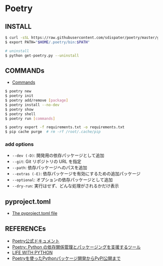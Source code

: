 # Poetry

## INSTALL
```bash
$ curl -sSL https://raw.githubusercontent.com/sdispater/poetry/master/get-poetry.py | python
$ export PATH="$HOME/.poetry/bin:$PATH"

# uninstall
$ python get-poetry.py --uninstall
```

## COMMANDs
* [Commands](https://python-poetry.org/docs/cli/)

```bash
$ poetry new
$ poetry init
$ poetry add/remove [package]
$ poetry install --no-dev
$ poetry show
$ poetry shell
$ poetry run [commands]

$ poetry export -f requirements.txt -o requirements.txt
$ pip cache purge  # rm -rf /root/.cache/pip
```

### add options
* `--dev (-D)`: 開発用の依存パッケージとして追加
* `--git`: Git リポジトリの URL を指定
* `--path`: 依存パッケージへのパスを追加
* `--extras (-E)`: 依存パッケージを有効にするための追加パッケージ
* `--optional`: オプションの依存パッケージとして追加
* `--dry-run`: 実行はせず、どんな処理がされるかだけ表示

## pyproject.toml
* [The pyproject.toml file](https://python-poetry.org/docs/pyproject/)



## REFERENCEs
* [Poetry公式ドキュメント](https://poetry.eustace.io/docs/)
* [Poetry: Python の依存関係管理とパッケージングを支援するツール](https://org-technology.com/posts/python-poetry.html)
* [LIFE WITH PYTHON](https://www.lifewithpython.com/2018/12/poetry.html)
* [Poetryを使ったPythonパッケージ開発からPyPI公開まで](https://kk6.hateblo.jp/entry/2018/12/20/124151)
